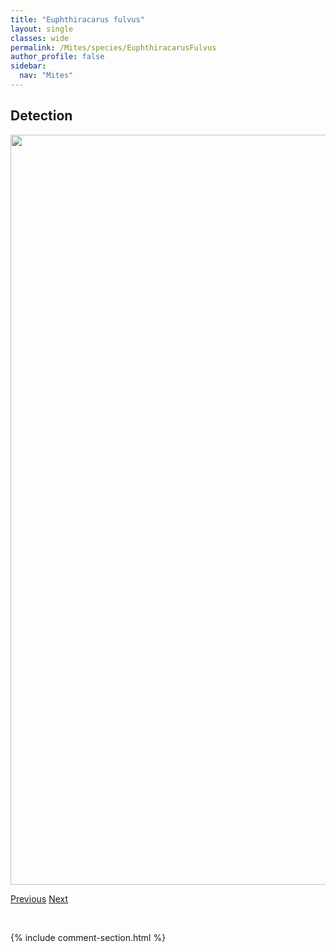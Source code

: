 ```yaml
---
title: "Euphthiracarus fulvus"
layout: single
classes: wide
permalink: /Mites/species/EuphthiracarusFulvus
author_profile: false
sidebar:
  nav: "Mites"
---
```


<h2>Detection</h2>

<a href="https://drive.google.com/uc?export=view&id=15CJC3xCB0sHzHJrixw67LvhOb5jEaD3g">
<img src="https://drive.google.com/uc?export=view&id=15CJC3xCB0sHzHJrixw67LvhOb5jEaD3g" height = "1200" width = "800">
</a>


<a href="/DevelopmentWebsite/Mites/species/EuphthiracarusFlavus" class="pagination--pager" title="Euphthiracarus flavus">Previous</a> <a href="/DevelopmentWebsite/Mites/species/EupterotegaeusRhamphosus" class="pagination--pager" title="Eupterotegaeus rhamphosus">Next</a>

<p>&nbsp;</p>

{% include comment-section.html %}
